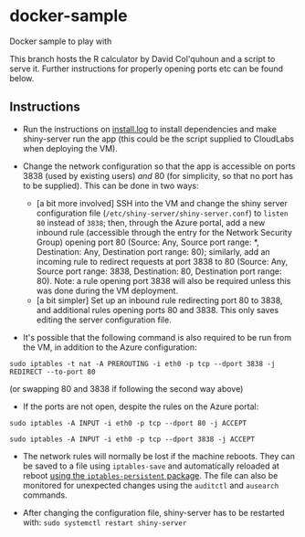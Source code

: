 # docker-sample
Docker sample to play with

This branch hosts the R calculator by David Col'quhoun and a script to serve it. Further instructions for properly opening ports etc can be found below.

## Instructions

- Run the instructions on [install.log](install.log) to install dependencies and make shiny-server run the app (this could be the script supplied to CloudLabs when deploying the VM).
- Change the network configuration so that the app is accessible on ports 3838 (used by existing users) *and* 80 (for simplicity, so that no port has to be supplied). This can be done in two ways:
  - \[a bit more involved\] SSH into the VM and change the shiny server configuration file (`/etc/shiny-server/shiny-server.conf`) to `listen 80` instead of `3838`; then, through the Azure portal, add a new inbound rule (accessible through the entry for the Network Security Group) opening port 80 (Source: Any, Source port range: \*, Destination: Any, Destination port range: 80); similarly, add an incoming rule to redirect requests at port 3838 to 80 (Source: Any, Source port range: 3838, Destination: 80, Destination port range: 80). Note: a rule opening port 3838 will also be required unless this was done during the VM deployment.
  - \[a bit simpler\] Set up an inbound rule redirecting port 80 to 3838, and additional rules opening ports 80 and 3838. This only saves editing the server configuration file.
 
 - It's possible that the following command is also required to be run from the VM, in addition to the Azure configuration:

`sudo iptables -t nat -A PREROUTING -i eth0 -p tcp --dport 3838 -j REDIRECT --to-port 80`
 
 (or swapping 80 and 3838 if following the second way above)

- If the ports are not open, despite the rules on the Azure portal:

`sudo iptables -A INPUT -i eth0 -p tcp --dport 80 -j ACCEPT`

`sudo iptables -A INPUT -i eth0 -p tcp --dport 3838 -j ACCEPT`

- The network rules will normally be lost if the machine reboots. They can be saved to a file using `iptables-save` and automatically reloaded at reboot [using the `iptables-persistent` package](https://www.thomas-krenn.com/en/wiki/Saving_Iptables_Firewall_Rules_Permanently#iptables-persistent_for_Debian.2FUbuntu). The file can also be monitored for unexpected changes using the `auditctl` and `ausearch` commands.

- After changing the configuration file, shiny-server has to be restarted with:
`sudo systemctl restart shiny-server`
